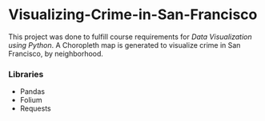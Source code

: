 # Visualizing-Crime-in-San-Francisco

This project was done to fulfill course requirements for *Data Visualization using Python*. A Choropleth map is generated to visualize crime in San Francisco, by neighborhood.

### Libraries
* Pandas
* Folium
* Requests
